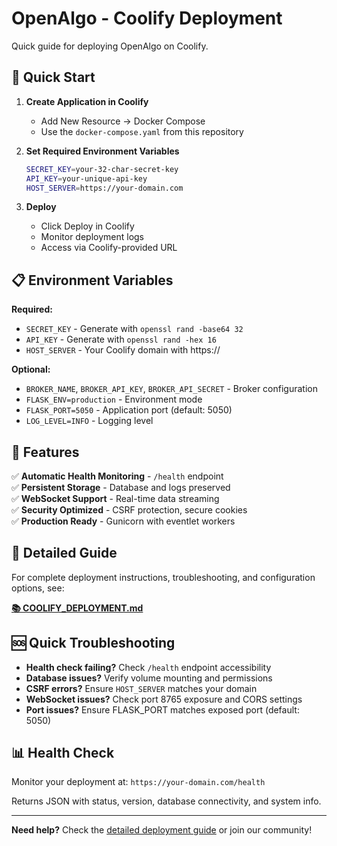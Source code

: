 # OpenAlgo - Coolify Deployment

Quick guide for deploying OpenAlgo on Coolify.

## 🚀 Quick Start

1. **Create Application in Coolify**
   - Add New Resource → Docker Compose
   - Use the `docker-compose.yaml` from this repository

2. **Set Required Environment Variables**
   ```bash
   SECRET_KEY=your-32-char-secret-key
   API_KEY=your-unique-api-key
   HOST_SERVER=https://your-domain.com
   ```

3. **Deploy**
   - Click Deploy in Coolify
   - Monitor deployment logs
   - Access via Coolify-provided URL

## 📋 Environment Variables

**Required:**
- `SECRET_KEY` - Generate with `openssl rand -base64 32`
- `API_KEY` - Generate with `openssl rand -hex 16`
- `HOST_SERVER` - Your Coolify domain with https://

**Optional:**
- `BROKER_NAME`, `BROKER_API_KEY`, `BROKER_API_SECRET` - Broker configuration
- `FLASK_ENV=production` - Environment mode
- `FLASK_PORT=5050` - Application port (default: 5050)
- `LOG_LEVEL=INFO` - Logging level

## 🔧 Features

✅ **Automatic Health Monitoring** - `/health` endpoint  
✅ **Persistent Storage** - Database and logs preserved  
✅ **WebSocket Support** - Real-time data streaming  
✅ **Security Optimized** - CSRF protection, secure cookies  
✅ **Production Ready** - Gunicorn with eventlet workers  

## 📖 Detailed Guide

For complete deployment instructions, troubleshooting, and configuration options, see:

**[📚 COOLIFY_DEPLOYMENT.md](./COOLIFY_DEPLOYMENT.md)**

## 🆘 Quick Troubleshooting

- **Health check failing?** Check `/health` endpoint accessibility
- **Database issues?** Verify volume mounting and permissions
- **CSRF errors?** Ensure `HOST_SERVER` matches your domain
- **WebSocket issues?** Check port 8765 exposure and CORS settings
- **Port issues?** Ensure FLASK_PORT matches exposed port (default: 5050)

## 📊 Health Check

Monitor your deployment at: `https://your-domain.com/health`

Returns JSON with status, version, database connectivity, and system info.

---

**Need help?** Check the [detailed deployment guide](./COOLIFY_DEPLOYMENT.md) or join our community! 